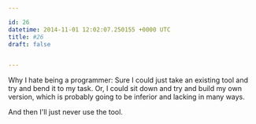 ```yaml
---

id: 26
datetime: 2014-11-01 12:02:07.250155 +0000 UTC
title: #26
draft: false


---
```


Why I hate being a programmer: Sure I could just take an existing tool and try and bend it to my task. Or, I could sit down and try and build my own version, which is probably going to be inferior and lacking in many ways.

And then I'll just never use the tool.
